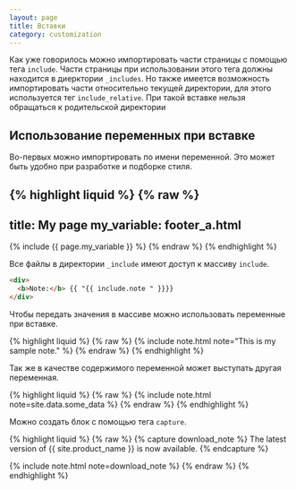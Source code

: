 ```yaml
---
layout: page
title: Вставки
category: customization
---
```


Как уже говорилось можно импортировать части страницы с помощью тега `include`. Части страницы при использовании этого тега должны находится в диерктории `_includes`.
Но также имеется возможность импортировать части относительно текущей директории, для этого используется тег `include_relative`. При такой вставке нельзя обращаться к родительской директории

## Использование переменных при вставке

Во-первых можно импортировать по имени переменной. Это может быть удобно при разработке и подборке стиля.

{% highlight liquid %}
{% raw %}
---
title: My page
my_variable: footer_a.html
---

{% include {{ page.my_variable }} %}
{% endraw %}
{% endhighlight %}

Все файлы в директории `_include` имеют доступ к массиву `include`.
```html
<div>
  <b>Note:</b> {{ "{{ include.note " }}}}
</div>
```

Чтобы передать значения в массиве можно использовать переменные при вставке.

{% highlight liquid %}
{% raw %}
{% include note.html note="This is my sample note." %}
{% endraw %}
{% endhighlight %}

Так же в качестве содержимого переменной может выступать другая переменная.

{% highlight liquid %}
{% raw %}
{% include note.html note=site.data.some_data %}
{% endraw %}
{% endhighlight %}

Можно создать блок с помощью тега `capture`.

{% highlight liquid %}
{% raw %}
{% capture download_note %}
The latest version of {{ site.product_name }} is now available.
{% endcapture %}

{% include note.html note=download_note %}
{% endraw %}
{% endhighlight %}
